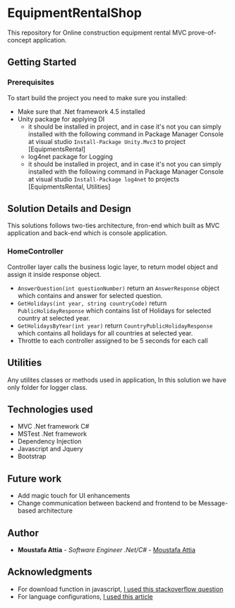 # EquipmentRentalShop

This repository for Online construction equipment rental MVC prove-of-concept application.

## Getting Started

### Prerequisites

To start build the project you  need to make sure you installed:
* Make sure that .Net framework 4.5 installed
* Unity package for applying DI
  - it should be installed in project, and in case it's not you can simply installed with the following command in Package Manager Console at visual studio ```Install-Package Unity.Mvc3``` to project [EquipmentsRental]
  * log4net package for Logging
  - it should be installed in project, and in case it's not you can simply installed with the following command in Package Manager Console at visual studio ```Install-Package log4net``` to projects [EquipmentsRental, Utilities]

## Solution Details and Design
This solutions follows two-ties architecture, fron-end which built as MVC application and back-end which is console application.

### HomeController
Controller layer calls the business logic layer, to return model object and assign it inside response object.
* ```AnswerQuestion(int questionNumber)``` return an ```AnswerResponse``` object which contains and answer for selected question.
* ```GetHolidays(int year, string countryCode)``` return ```PublicHolidayResponse``` which contains list of Holidays for selected country at selected year.
* ```GetHolidaysByYear(int year)``` return ```CountryPublicHolidayResponse``` which contains all holidays for all countries at selected year.
* Throttle to each controller assigned to be 5 seconds for each call

## Utilities
Any utilites classes or methods used in application, In this solution we have only folder for logger class. 


## Technologies used
* MVC .Net framework C#
* MSTest .Net framework
* Dependency Injection
* Javascript and Jquery
* Bootstrap

## Future work
* Add magic touch for UI enhancements
* Change communication between backend and frontend to be Message-based architecture

## Author

* **Moustafa Attia** - *Software Engineer .Net/C#* - [Moustafa Attia](https://github.com/MoustafaAttia)

## Acknowledgments
* For download function in javascript, [I used this stackoverflow question](https://stackoverflow.com/questions/3665115/how-to-create-a-file-in-memory-for-user-to-download-but-not-through-server)
* For language configurations, [I used this article](https://www.c-sharpcorner.com/article/how-to-create-multiple-languages-in-asp-net-mvc-4-5-framework/)
